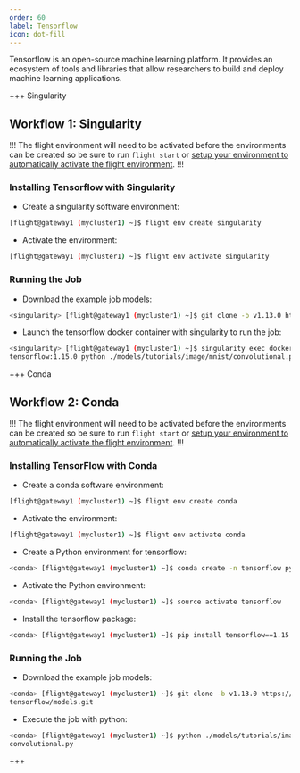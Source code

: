 ```yaml
---
order: 60
label: Tensorflow
icon: dot-fill
---
```


Tensorflow is an open-source machine learning platform. It provides an ecosystem of tools and libraries that allow researchers to build and deploy machine learning applications.

+++ Singularity
## Workflow 1: Singularity

!!!
The flight environment will need to be activated before the environments can be created so be sure to run `flight start` or [setup your environment to automatically activate the flight environment](/hpc_environment_usage/flight_overview/flight_system/#activating-the-flight-system).
!!!

### Installing Tensorflow with Singularity

- Create a singularity software environment:

```bash
[flight@gateway1 (mycluster1) ~]$ flight env create singularity
```

- Activate the environment:

```bash
[flight@gateway1 (mycluster1) ~]$ flight env activate singularity
```

### Running the Job

- Download the example job models:

```bash
<singularity> [flight@gateway1 (mycluster1) ~]$ git clone -b v1.13.0 https://github.com/tensorflow/models.git
```

- Launch the tensorflow docker container with singularity to run the job:

```bash
<singularity> [flight@gateway1 (mycluster1) ~]$ singularity exec docker://tensorflow/```
tensorflow:1.15.0 python ./models/tutorials/image/mnist/convolutional.py
```

+++ Conda
## Workflow 2: Conda

!!!
The flight environment will need to be activated before the environments can be created so be sure to run `flight start` or [setup your environment to automatically activate the flight environment](/hpc_environment_usage/flight_overview/flight_system/#activating-the-flight-system).
!!!

### Installing TensorFlow with Conda

- Create a conda software environment:

```bash
[flight@gateway1 (mycluster1) ~]$ flight env create conda
```

- Activate the environment:

```bash
[flight@gateway1 (mycluster1) ~]$ flight env activate conda
```

- Create a Python environment for tensorflow:

```bash
<conda> [flight@gateway1 (mycluster1) ~]$ conda create -n tensorflow python=3.6
```

- Activate the Python environment:

```bash
<conda> [flight@gateway1 (mycluster1) ~]$ source activate tensorflow
```

- Install the tensorflow package:

```bash
<conda> [flight@gateway1 (mycluster1) ~]$ pip install tensorflow==1.15
```

### Running the Job

- Download the example job models:

```bash
<conda> [flight@gateway1 (mycluster1) ~]$ git clone -b v1.13.0 https://github.com/
tensorflow/models.git
```
- Execute the job with python:

```bash
<conda> [flight@gateway1 (mycluster1) ~]$ python ./models/tutorials/image/mnist/
convolutional.py
```
+++
